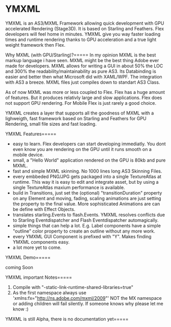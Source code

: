YMXML
=====

YMXML is an AS3/MXML Framework allowing quick development with GPU accelerated Rendering (Stage3D). It is based on Starling and Feathers. Flex developers will feel home in minutes. YMXML give you way faster loading times and runtime rendering thanks to GPU acceleration and a true light weight framework then Flex.


Why MXML (with GPU/Starling)?=====
In my opinion MXML is the best markup language i have seen. MXML might be the best thing Adobe ever made for developers. MXML allows for writing a GUI in about 50% the LOC and 300% the readability/maintainability as pure AS3. Its Databinding is easier and better then what Microsoft did with XAML/WPF. The integration with AS3 a breeze. MXML files just compiles down to standart AS3 Class.

As of now MXML was more or less coupled to Flex. Flex has a huge amount of features. But it produces relativly large and slow applications. Flex does not support GPU rendering. For Mobile Flex is just rarely a good choice.

YMXML creates a layer that supports all the goodness of MXML with a lighweigth, fast framework based on Starling and Feathers for GPU Rendering, small file sizes and fast loading.


YMXML Features=====

- easy to learn. Flex developers can start developing immediatly. You dont even know you are rendering on the GPU until it runs smooth on a mobile device.
- small, a "Hello World" application rendered on the GPU is 80kb and pure MXML.
- fast and simple MXML skinning. No 1000 lines long AS3 Skinning Files. 
- every embbeded PNG/JPG gets packaged into a single TextureAtlas at runtime. This way it is easy to edit and integrate asset, but by using a single TextureAtlas maxium performance is available.
- build in Transitions, just set the (optional) "transitionDuration" property on any Element and moving, fading, scaling animations are just setting the property to the final value. More sophisticated Animations are can be define with Effect Objects.
- translates starling.Events to flash.Events. YMXML resolves conflicts due to Starling Eventdispatcher and Flash Eventdispatcher automagically.
- simple things that can help a lot. E.g. Label components have a simple "outline" color property to create an outline without any more work.
- every YMXML GUI Component is prefixed with "Y". Makes finding YMXML components easy.
- a lot more yet to come.

YMXML Demo=====

coming Soon


YMXML important Notes=====

1. Compile with "-static-link-runtime-shared-libraries=true"
2. As the first namespace always use 'xmlns:fx="http://ns.adobe.com/mxml/2009"' NOT the MX namespace or adding children will fail silently. If someone knows why please let me know :)

YMXML is still Alpha, there is no documentation yet=====
